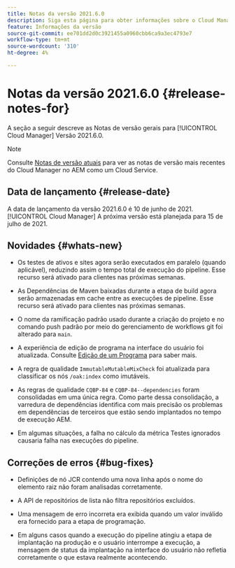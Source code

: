 ```yaml
---
title: Notas da versão 2021.6.0
description: Siga esta página para obter informações sobre o Cloud Manager Versão 2021.6.0
feature: Informações da versão
source-git-commit: ee701dd2d0c3921455a0960cbb6ca9a3ec4793e7
workflow-type: tm+mt
source-wordcount: '310'
ht-degree: 4%

---
```


# Notas da versão 2021.6.0 {#release-notes-for}

A seção a seguir descreve as Notas de versão gerais para [!UICONTROL Cloud Manager] Versão 2021.6.0.

>[!NOTE]
>Consulte [Notas de versão atuais](https://experienceleague.adobe.com/docs/experience-manager-cloud-service/onboarding/getting-access/release-notes-cloud-manager/release-notes-cm-current.html?lang=en#getting-access) para ver as notas de versão mais recentes do Cloud Manager no AEM como um Cloud Service.

## Data de lançamento {#release-date}

A data de lançamento da versão 2021.6.0 é 10 de junho de 2021.
[!UICONTROL Cloud Manager]
A próxima versão está planejada para 15 de julho de 2021.

## Novidades {#whats-new}

* Os testes de ativos e sites agora serão executados em paralelo (quando aplicável), reduzindo assim o tempo total de execução do pipeline. Esse recurso será ativado para clientes nas próximas semanas.

* As Dependências de Maven baixadas durante a etapa de build agora serão armazenadas em cache entre as execuções de pipeline. Esse recurso será ativado para clientes nas próximas semanas.

* O nome da ramificação padrão usado durante a criação do projeto e no comando push padrão por meio do gerenciamento de workflows git foi alterado para `main`.

* A experiência de edição de programa na interface do usuário foi atualizada. Consulte [Edição de um Programa](/help/using/setting-up-program.md#editing-program) para saber mais.

* A regra de qualidade `ImmutableMutableMixCheck` foi atualizada para classificar os nós `/oak:index` como imutáveis.

* As regras de qualidade `CQBP-84` e `CQBP-84--dependencies` foram consolidadas em uma única regra. Como parte dessa consolidação, a varredura de dependências identifica com mais precisão os problemas em dependências de terceiros que estão sendo implantados no tempo de execução AEM.

* Em algumas situações, a falha no cálculo da métrica Testes ignorados causaria falha nas execuções do pipeline.

## Correções de erros {#bug-fixes}

* Definições de nó JCR contendo uma nova linha após o nome do elemento raiz não foram analisadas corretamente.

* A API de repositórios de lista não filtra repositórios excluídos.

* Uma mensagem de erro incorreta era exibida quando um valor inválido era fornecido para a etapa de programação.

* Em alguns casos quando a execução do pipeline atingiu a etapa de implantação na produção e o usuário interrompe a execução, a mensagem de status da implantação na interface do usuário não refletia corretamente o que estava realmente acontecendo.
